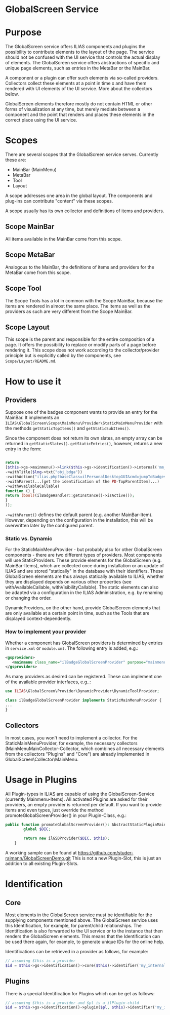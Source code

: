 GlobalScreen Service
======================================

# Purpose
The GlobalScreen service offers ILIAS components and plugins the possibility to
contribute elements to the layout of the page. The service should not be
confused with the UI service that controls the actual display of elements. The
GlobalScreen service offers abstractions of specific and unique page elements,
such as entries in the MetaBar or the MainBar. 

A component or a plugin can offer such elements via so-called providers.
Collectors collect these elements at a point in time x and have them rendered
with UI elements of the UI service. More about the collectors below.

GlobalScreen elements therefore mostly do not contain HTML or other forms of
visualization at any time, but merely mediate between a component and the point
that renders and places these elements in the correct place using the UI
service.

# Scopes
There are several scopes that the GlobalScreen service serves. Currently these are:
- MainBar (MainMenu)
- MetaBar
- Tool
- Layout

A scope addresses one area in the global layout. The components and plug-ins can 
contribute "content" via these scopes.

A scope usually has its own collector and definitions of items and providers.

## Scope MainBar
All items available in the MainBar come from this scope. 

## Scope MetaBar
Analogous to the MainBar, the definitions of items and providers for the MetaBar 
come from this scope.

## Scope Tool
The Scope Tools has a lot in common with the Scope MainBar, because the items are 
rendered in almost the same place. The items as well as the providers as such are 
very different from the Scope MainBar.

## Scope Layout
This scope is the parent and responsible for the entire composition of a page. It offers the possibility to replace or modify parts of a page before rendering it. This scope does not work according to the collector/provider principle but is explicitly called by the components, see `Scope/Layout/README.md`.

# How to use it

## Providers
Suppose one of the badges component wants to provide an entry for the MainBar. 
It implements an `ILIAS\GlobalScreen\Scope\MainMenu\Provider\StaticMainMenuProvider`
with the methods `getStaticTopItems()` and `getStaticSubItems()`.

Since the component does not return its own slates, an empty array can be
returned in `getStaticSlates()`. `getStaticEntries()`, however, returns a new
entry in the form:


```php

return
[$this->gs->mainmenu()->link($this->gs->identification()->internal('mm_pd_badges'))
->withTitle($lng->txt("obj_bdga"))
->withAction("ilias.php?baseClass=ilPersonalDesktopGUI&cmd=jumpToBadges")
->withParent(...[get the identification of the PD-TopParentItem]...)
->withAvailableCallable(
function () {
return (bool)(ilBadgeHandler::getInstance()->isActive());
}
)];
```

`->withParent()` defines the default parent (e.g. another MainBar-Item). 
However, depending on the configuration in the installation, this will be overwritten 
later by the configured parent.

### Static vs. Dynamic
For the StaticMainMenuProvider - but probably also for other GlobalScreen
components - there are two different types of providers. Most components will
use StaticProviders. These provide elements for the GlobalScreen (e.g. MainBar-Items), 
which are collected once during installation or an update of ILIAS and are stored 
"statically" in the database with their identifiers. These GlobalScreen elements 
are thus always statically available to ILIAS, whether they are displayed depends 
on various other properties (see withAvailableCallable, withVisibilityCallable). 
The static elements can also be adapted via a configuration in the ILIAS 
Administration, e.g. by renaming or changing the order.

DynamicProviders, on the other hand, provide GlobalScreen elements that are only 
available at a certain point in time, such as the Tools that are displayed 
context-dependently. 

### How to implement your provider
Whether a component has GlobalScreen providers is determined by entries in
`service.xml` or `module.xml`. The following entry is added, e.g.:
```xml
<gsproviders>
   <mainmenu class_name="ilBadgeGlobalScreenProvider" purpose="mainmenu"/>
</gsproviders>

```
As many providers as desired can be registered. These can implement one 
of the available provider interfaces, e.g..:
```php
use ILIAS\GlobalScreen\Provider\DynamicProvider\DynamicToolProvider;

class ilBadgeGlobalScreenProvider implements StaticMainMenuProvider {
...
}
```


## Collectors
In most cases, you won't need to implement a collector. For the
StaticMainMenuProvider, for example, the necessary collectors (MainMenuMainCollector-Collector,
which combines all necessary elements from the collectors "Plugins" and "Core")
are already implemented in GlobalScreen\Collector\MainMenu.

# Usage in Plugins
All Plugin-types in ILIAS are capable of using the GlobalScreen-Service 
(currently Mainmenu-Items). All activated Plugins are asked for their providers, 
an empty provider is returned per default. If you want to provide items and even 
types, just override the method promoteGlobalScreenProvider() in your 
Plugin-Class, e.g.:
```php
public function promoteGlobalScreenProvider(): AbstractStaticPluginMainMenuProvider {
		global $DIC;

		return new ilGSDProvider($DIC, $this);
	}
```
A working sample can be found at https://github.com/studer-raimann/GlobalScreenDemo.git
This is not a new Plugin-Slot, this is just an addition to all existing Plugin-Slots.

# Identification
## Core
Most elements in the GlobalScreen service must be identifiable for the supplying
components mentioned above. The GlobalScreen service uses this Identification,
for example, for parent/child relationships. The Identification is also
forwarded to the UI service or to the instance that then renders the
GlobalScreen elements. This means that the Identification can be used there
again, for example, to generate unique IDs for the online help.

Identifications can be retrieved in a provider as follows, for example:

```php
// assuming $this is a provider
$id = $this->gs->identification()->core($this)->identifier('my_internal_id');
```

## Plugins
There is a special Identification for Plugins which can be get as follows:

```php
// assuming $this is a provider and $pl is a ilPlugin-child
$id = $this->gs->identification()->plugin($pl, $this)->identifier('my_internal_id');
```
